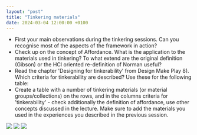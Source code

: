 ```yaml
---
layout: "post"
title: "Tinkering materials"
date: 2024-03-04 12:00:00 +0100
---
```


- First your main observations during the tinkering sessions. Can you recognise most of the aspects of the framework in action?
- Check up on the concept of Affordance. What is the application to the materials used in tinkering? To what extend are the original definition (Gibson) or the HCI oriented re-definition of Norman useful?
- Read the chapter 'Designing for tinkerability' from Design Make Play 8). Which criteria for tinkerability are described? Use these for the following table:
- Create a table with a number of tinkering materials (or material groups/collections) on the rows, and in the columns criteria for 'tinkerability' - check additionally the definition of affordance, use other concepts discussed in the lecture. Make sure to add the materials you used in the experiences you described in the previous session.

<img src="{{ site.baseurl }}/assets/img/materials.jpeg">

<img src="{{ site.baseurl }}/assets/img/materials2.jpeg">

<img src="{{ site.baseurl }}/assets/img/materials3.jpeg">
